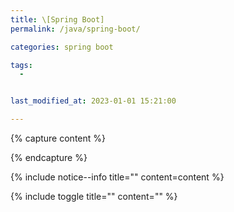 ```yaml
---
title: \[Spring Boot] 
permalink: /java/spring-boot/

categories: spring boot

tags:
  - 


last_modified_at: 2023-01-01 15:21:00

---
```


{% capture content %}

{% endcapture %}

{% include notice--info title="" content=content %}

{% include toggle title="" content="" %}
